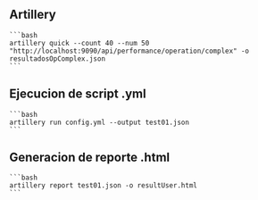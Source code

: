 ## Artillery

    ```bash
    artillery quick --count 40 --num 50 "http://localhost:9090/api/performance/operation/complex" -o resultadosOpComplex.json
    ```

## Ejecucion de script .yml

    ```bash
    artillery run config.yml --output test01.json
    ```

## Generacion de reporte .html

    ```bash
    artillery report test01.json -o resultUser.html
    ```
